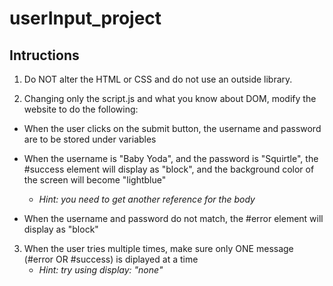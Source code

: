 # userInput_project

## Intructions
1. Do NOT alter the HTML or CSS and do not use an outside library.

2. Changing only the script.js and what you know about DOM, modify the website to do the following:

- When the user clicks on the submit button, the username and password are to be stored under variables

- When the username is "Baby Yoda", and the password is "Squirtle", the #success element will display as "block", and the background color of the screen will become "lightblue"
    - *Hint: you need to get another reference for the body*

- When the username and password do not match, the #error element will display as "block"

3. When the user tries multiple times, make sure only ONE message (#error OR #success) is diplayed at a time
    - *Hint: try using display: "none"*
